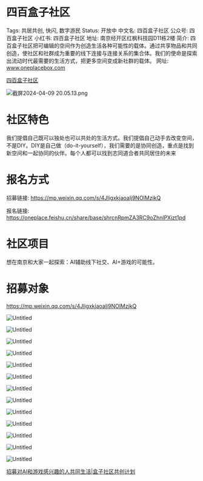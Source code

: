# 四百盒子社区

Tags: 共居共创, 快闪, 数字游民
Status: 开放中
中文名: 四百盒子社区
公众号: 四百盒子社区
小红书: 四百盒子社区
地址: 南京经开区红枫科技园D11栋2楼
简介: 四百盒子社区把可编辑的空间作为创造生活各种可能性的载体。通过共享物品和共同创造，使社区和社群成为重要的线下连接与连接关系的集合体。我们的使命是探索出流动时代最需要的生活方式，把更多空间变成新社群的载体。
网址: www.oneplacebox.com

[四百盒子社区](http://www.oneplacebox.com/)

![截屏2024-04-09 20.05.13.png](%E5%9B%9B%E7%99%BE%E7%9B%92%E5%AD%90%E7%A4%BE%E5%8C%BA%208f1762b14479441a87c10417cb665e75/%25E6%2588%25AA%25E5%25B1%258F2024-04-09_20.05.13.png)

# 社区特色

我们提倡自己既可以独处也可以共处的生活方式。我们提倡自己动手去改变空间，不是DIY。DIY是自己做（do-it-yourself），我们需要的是协同创造，重点是找到新空间和一起协同的伙伴。每个人都可以找到志同道合者共同居住的未来

# 报名方式

招募链接: https://mp.weixin.qq.com/s/4Jligxkjaoalj9NOlMzjkQ

报名链接: https://oneplace.feishu.cn/share/base/shrcnRpmZA3RC9oZhnlPXizt1pd

# 社区项目

想在南京和大家一起探索：AI辅助线下社交、AI+游戏的可能性。

# 招募对象

https://mp.weixin.qq.com/s/4Jligxkjaoalj9NOlMzjkQ

![Untitled](%E5%9B%9B%E7%99%BE%E7%9B%92%E5%AD%90%E7%A4%BE%E5%8C%BA%208f1762b14479441a87c10417cb665e75/Untitled.png)

![Untitled](%E5%9B%9B%E7%99%BE%E7%9B%92%E5%AD%90%E7%A4%BE%E5%8C%BA%208f1762b14479441a87c10417cb665e75/Untitled%201.png)

![Untitled](%E5%9B%9B%E7%99%BE%E7%9B%92%E5%AD%90%E7%A4%BE%E5%8C%BA%208f1762b14479441a87c10417cb665e75/Untitled%202.png)

![Untitled](%E5%9B%9B%E7%99%BE%E7%9B%92%E5%AD%90%E7%A4%BE%E5%8C%BA%208f1762b14479441a87c10417cb665e75/Untitled%203.png)

![Untitled](%E5%9B%9B%E7%99%BE%E7%9B%92%E5%AD%90%E7%A4%BE%E5%8C%BA%208f1762b14479441a87c10417cb665e75/Untitled%204.png)

![Untitled](%E5%9B%9B%E7%99%BE%E7%9B%92%E5%AD%90%E7%A4%BE%E5%8C%BA%208f1762b14479441a87c10417cb665e75/Untitled%205.png)

![Untitled](%E5%9B%9B%E7%99%BE%E7%9B%92%E5%AD%90%E7%A4%BE%E5%8C%BA%208f1762b14479441a87c10417cb665e75/Untitled%206.png)

![Untitled](%E5%9B%9B%E7%99%BE%E7%9B%92%E5%AD%90%E7%A4%BE%E5%8C%BA%208f1762b14479441a87c10417cb665e75/Untitled%207.png)

![Untitled](%E5%9B%9B%E7%99%BE%E7%9B%92%E5%AD%90%E7%A4%BE%E5%8C%BA%208f1762b14479441a87c10417cb665e75/Untitled%208.png)

![Untitled](%E5%9B%9B%E7%99%BE%E7%9B%92%E5%AD%90%E7%A4%BE%E5%8C%BA%208f1762b14479441a87c10417cb665e75/Untitled%209.png)

![Untitled](%E5%9B%9B%E7%99%BE%E7%9B%92%E5%AD%90%E7%A4%BE%E5%8C%BA%208f1762b14479441a87c10417cb665e75/Untitled%2010.png)

![Untitled](%E5%9B%9B%E7%99%BE%E7%9B%92%E5%AD%90%E7%A4%BE%E5%8C%BA%208f1762b14479441a87c10417cb665e75/Untitled%2011.png)

![Untitled](%E5%9B%9B%E7%99%BE%E7%9B%92%E5%AD%90%E7%A4%BE%E5%8C%BA%208f1762b14479441a87c10417cb665e75/Untitled%2012.png)

[招募对AI和游戏感兴趣的人共同生活|盒子社区共创计划](https://mp.weixin.qq.com/s/4Jligxkjaoalj9NOlMzjkQ)